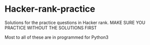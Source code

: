 # Hacker-rank-practice
Solutions for the practice questions in Hacker rank.
MAKE SURE YOU PRACTICE WITHOUT THE SOLUTIONS FIRST

Most to all of these are in programmed for Python3
